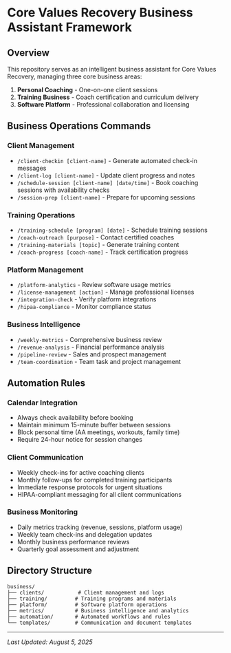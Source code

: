 # Core Values Recovery Business Assistant Framework

## Overview

This repository serves as an intelligent business assistant for Core Values Recovery, managing three core business areas:

1. **Personal Coaching** - One-on-one client sessions
2. **Training Business** - Coach certification and curriculum delivery  
3. **Software Platform** - Professional collaboration and licensing

## Business Operations Commands

### Client Management
- `/client-checkin [client-name]` - Generate automated check-in messages
- `/client-log [client-name]` - Update client progress and notes
- `/schedule-session [client-name] [date/time]` - Book coaching sessions with availability checks
- `/session-prep [client-name]` - Prepare for upcoming sessions

### Training Operations
- `/training-schedule [program] [date]` - Schedule training sessions
- `/coach-outreach [purpose]` - Contact certified coaches
- `/training-materials [topic]` - Generate training content
- `/coach-progress [coach-name]` - Track certification progress

### Platform Management
- `/platform-analytics` - Review software usage metrics
- `/license-management [action]` - Manage professional licenses
- `/integration-check` - Verify platform integrations
- `/hipaa-compliance` - Monitor compliance status

### Business Intelligence
- `/weekly-metrics` - Comprehensive business review
- `/revenue-analysis` - Financial performance analysis
- `/pipeline-review` - Sales and prospect management
- `/team-coordination` - Team task and project management

## Automation Rules

### Calendar Integration
- Always check availability before booking
- Maintain minimum 15-minute buffer between sessions
- Block personal time (AA meetings, workouts, family time)
- Require 24-hour notice for session changes

### Client Communication
- Weekly check-ins for active coaching clients
- Monthly follow-ups for completed training participants
- Immediate response protocols for urgent situations
- HIPAA-compliant messaging for all client communications

### Business Monitoring
- Daily metrics tracking (revenue, sessions, platform usage)
- Weekly team check-ins and delegation updates
- Monthly business performance reviews
- Quarterly goal assessment and adjustment

## Directory Structure

```
business/
├── clients/           # Client management and logs
├── training/         # Training programs and materials  
├── platform/         # Software platform operations
├── metrics/          # Business intelligence and analytics
├── automation/       # Automated workflows and rules
└── templates/        # Communication and document templates
```

---

*Last Updated: August 5, 2025*